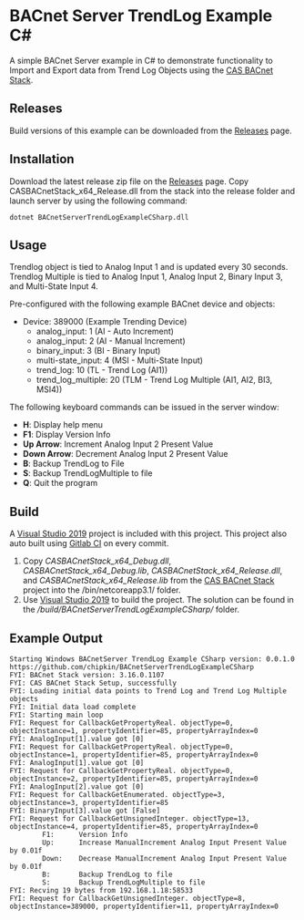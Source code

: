# BACnet Server TrendLog Example C#
A simple BACnet Server example in C# to demonstrate functionality to Import and Export data from Trend Log Objects using the [CAS BACnet Stack](https://store.chipkin.com/services/stacks/bacnet-stack). 

## Releases

Build versions of this example can be downloaded from the [Releases](https://github.com/chipkin/BACnetServerTrendLogExampleCSharp) page.

## Installation

Download the latest release zip file on the [Releases](https://github.com/chipkin/BACnetServerTrendLogExampleCSharp) page.
Copy CASBACnetStack_x64_Release.dll from the stack into the release folder and launch server by using the following command:
```
dotnet BACnetServerTrendLogExampleCSharp.dll
```

## Usage
Trendlog object is tied to Analog Input 1 and is updated every 30 seconds. Trendlog Multiple is tied to Analog Input 1, Analog Input 2, Binary Input 3, and Multi-State Input 4.

Pre-configured with the following example BACnet device and objects:
- Device: 389000  (Example Trending Device)
  - analog_input: 1  (AI - Auto Increment)
  - analog_input: 2  (AI - Manual Increment)
  - binary_input: 3  (BI - Binary Input)
  - multi-state_input: 4  (MSI - Multi-State Input)
  - trend_log: 10 (TL - Trend Log (AI1))
  - trend_log_multiple: 20 (TLM - Trend Log Multiple (AI1, AI2, BI3, MSI4))

The following keyboard commands can be issued in the server window:
* **H**: Display help menu
* **F1**: Display Version Info
* **Up Arrow**: Increment Analog Input 2 Present Value
* **Down Arrow**: Decrement Analog Input 2 Present Value
* **B**: Backup TrendLog to File
* **S**: Backup TrendLogMultiple to file
* **Q**: Quit the program

## Build

A [Visual Studio 2019](https://visualstudio.microsoft.com/downloads/) project is included with this project. This project also auto built using [Gitlab CI](https://docs.gitlab.com/ee/ci/) on every commit.

1. Copy *CASBACnetStack_x64_Debug.dll*, *CASBACnetStack_x64_Debug.lib*, *CASBACnetStack_x64_Release.dll*, and *CASBACnetStack_x64_Release.lib* from the [CAS BACnet Stack](https://store.chipkin.com/services/stacks/bacnet-stack) project into the /bin/netcoreapp3.1/ folder.
2. Use [Visual Studio 2019](https://visualstudio.microsoft.com/vs/) to build the project. The solution can be found in the */build/BACnetServerTrendLogExampleCSharp/* folder.

## Example Output
```
Starting Windows BACnetServer TrendLog Example CSharp version: 0.0.1.0
https://github.com/chipkin/BACnetServerTrendLogExampleCSharp
FYI: BACnet Stack version: 3.16.0.1107
FYI: CAS BACnet Stack Setup, successfully
FYI: Loading initial data points to Trend Log and Trend Log Multiple objects
FYI: Initial data load complete
FYI: Starting main loop
FYI: Request for CallbackGetPropertyReal. objectType=0, objectInstance=1, propertyIdentifier=85, propertyArrayIndex=0
FYI: AnalogInput[1].value got [0]
FYI: Request for CallbackGetPropertyReal. objectType=0, objectInstance=1, propertyIdentifier=85, propertyArrayIndex=0
FYI: AnalogInput[1].value got [0]
FYI: Request for CallbackGetPropertyReal. objectType=0, objectInstance=2, propertyIdentifier=85, propertyArrayIndex=0
FYI: AnalogInput[2].value got [0]
FYI: Request for CallbackGetEnumerated. objectType=3, objectInstance=3, propertyIdentifier=85
FYI: BinaryInput[3].value got [False]
FYI: Request for CallbackGetUnsignedInteger. objectType=13, objectInstance=4, propertyIdentifier=85, propertyArrayIndex=0
        F1:      Version Info
        Up:      Increase ManualIncrement Analog Input Present Value by 0.01f
        Down:    Decrease ManualIncrement Analog Input Present Value by 0.01f
        B:       Backup TrendLog to file
        S:       Backup TrendLogMultiple to file
FYI: Recving 19 bytes from 192.168.1.18:58533
FYI: Request for CallbackGetUnsignedInteger. objectType=8, objectInstance=389000, propertyIdentifier=11, propertyArrayIndex=0
```